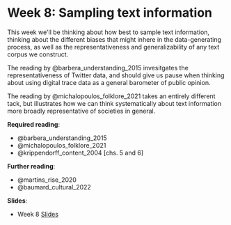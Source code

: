 # Week 8: Sampling text information

This week we'll be thinking about how best to sample text information, thinking about the different biases that might inhere in the data-generating process, as well as the representativeness and generalizability of any text corpus we construct. 

The reading by @barbera_understanding_2015 invesitgates the representativeness of Twitter data, and should give us pause when thinking about using digital trace data as a general barometer of public opinion. 

The reading by @michalopoulos_folklore_2021 takes an entirely different tack, but illustrates how we can think systematically about text information more broadly representative of societies in general. 

**Required reading**:

- @barbera_understanding_2015
- @michalopoulos_folklore_2021
- @krippendorff_content_2004 [chs. 5 and 6]

**Further reading**:

- @martins_rise_2020
- @baumard_cultural_2022

**Slides**:

- Week 8 [Slides](https://docs.google.com/presentation/d/1gAuaqirCG-Db1Q77tudp_Z4QIh0esvHBjRDiFEm8yWk/edit?usp=sharing)
